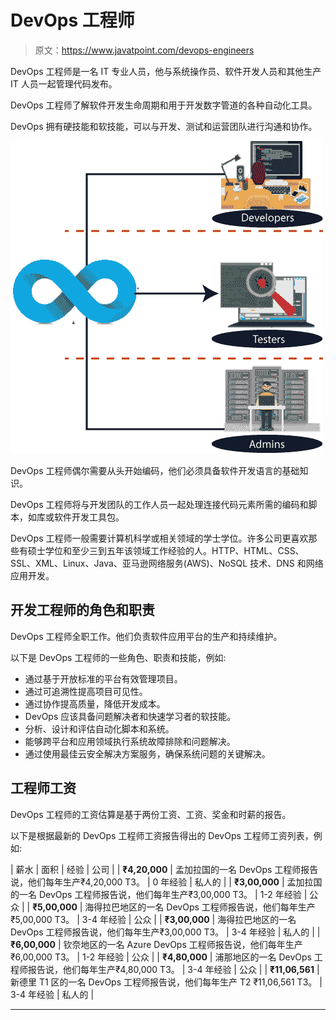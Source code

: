 # DevOps 工程师

> 原文：<https://www.javatpoint.com/devops-engineers>

DevOps 工程师是一名 IT 专业人员，他与系统操作员、软件开发人员和其他生产 IT 人员一起管理代码发布。

DevOps 工程师了解软件开发生命周期和用于开发数字管道的各种自动化工具。

DevOps 拥有硬技能和软技能，可以与开发、测试和运营团队进行沟通和协作。

![DevOps Engineers](img/ceee371f54aa0d6892c92ef2daac15fe.png)

DevOps 工程师偶尔需要从头开始编码，他们必须具备软件开发语言的基础知识。

DevOps 工程师将与开发团队的工作人员一起处理连接代码元素所需的编码和脚本，如库或软件开发工具包。

DevOps 工程师一般需要计算机科学或相关领域的学士学位。许多公司更喜欢那些有硕士学位和至少三到五年该领域工作经验的人。HTTP、HTML、CSS、SSL、XML、Linux、Java、亚马逊网络服务(AWS)、NoSQL 技术、DNS 和网络应用开发。

## 开发工程师的角色和职责

DevOps 工程师全职工作。他们负责软件应用平台的生产和持续维护。

以下是 DevOps 工程师的一些角色、职责和技能，例如:

*   通过基于开放标准的平台有效管理项目。
*   通过可追溯性提高项目可见性。
*   通过协作提高质量，降低开发成本。
*   DevOps 应该具备问题解决者和快速学习者的软技能。
*   分析、设计和评估自动化脚本和系统。
*   能够跨平台和应用领域执行系统故障排除和问题解决。
*   通过使用最佳云安全解决方案服务，确保系统问题的关键解决。

## 工程师工资

DevOps 工程师的工资估算是基于两份工资、工资、奖金和时薪的报告。

以下是根据最新的 DevOps 工程师工资报告得出的 DevOps 工程师工资列表，例如:

| 薪水 | 面积 | 经验 | 公司 |
| **₹4,20,000** | 孟加拉国的一名 DevOps 工程师报告说，他们每年生产₹4,20,000 T3。 | 0 年经验 | 私人的 |
| **₹3,00,000** | 孟加拉国的一名 DevOps 工程师报告说，他们每年生产₹3,00,000 T3。 | 1-2 年经验 | 公众 |
| **₹5,00,000** | 海得拉巴地区的一名 DevOps 工程师报告说，他们每年生产₹5,00,000 T3。 | 3-4 年经验 | 公众 |
| **₹3,00,000** | 海得拉巴地区的一名 DevOps 工程师报告说，他们每年生产₹3,00,000 T3。 | 3-4 年经验 | 私人的 |
| **₹6,00,000** | 钦奈地区的一名 Azure DevOps 工程师报告说，他们每年生产₹6,00,000 T3。 | 1-2 年经验 | 公众 |
| **₹4,80,000** | 浦那地区的一名 DevOps 工程师报告说，他们每年生产₹4,80,000 T3。 | 3-4 年经验 | 公众 |
| **₹11,06,561** | 新德里 T1 区的一名 DevOps 工程师报告说，他们每年生产 T2 ₹11,06,561 T3。 | 3-4 年经验 | 私人的 |

* * *